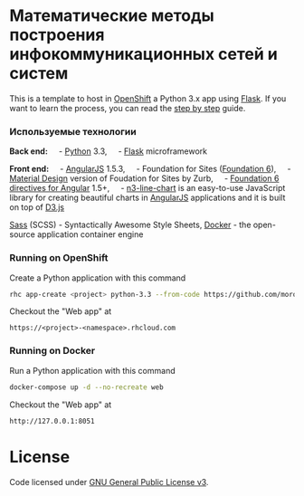 # Математические методы построения инфокоммуникационных сетей и систем

This is a template to host in [OpenShift](https://openshift.redhat.com) a Python 3.x app using [Flask](http://flask.pocoo.org/). If you want to learn the process, you can read the [step by step](https://github.com/moroz-off/mmpiss-flask-openshift/blob/master/Step-by-step.md) guide.

### Используемые технологии

**Back end:**
    &nbsp;&nbsp;&nbsp;&nbsp;- [Python](https://www.python.org/) 3.3, 
    &nbsp;&nbsp;&nbsp;&nbsp;- [Flask](http://flask.pocoo.org/) microframework

**Front end:**
    &nbsp;&nbsp;&nbsp;&nbsp;- [AngularJS](https://angularjs.org/)  1.5.3, 
    &nbsp;&nbsp;&nbsp;&nbsp;- Foundation for Sites ([Foundation 6](https://github.com/zurb/foundation-sites)), 
    &nbsp;&nbsp;&nbsp;&nbsp;- [Material Design](https://github.com/eucalyptuss/material-foundation) version of Foudation for Sites by Zurb, 
    &nbsp;&nbsp;&nbsp;&nbsp;- [Foundation 6 directives for Angular](https://github.com/circlingthesun/angular-foundation-6) 1.5+,
    &nbsp;&nbsp;&nbsp;&nbsp;- [n3-line-chart](https://github.com/n3-charts/line-chart) is an easy-to-use JavaScript library for creating beautiful charts in [AngularJS](https://angularjs.org/) applications and it is built on top of [D3.js](https://d3js.org/)

[Sass](http://sass-lang.com/) (SCSS) - Syntactically Awesome Style Sheets,
[Docker](https://github.com/docker/docker) - the open-source application container engine

### Running on OpenShift

Create a Python application with this command

```bash
rhc app-create <project> python-3.3 --from-code https://github.com/moroz-off/mmpiss-flask-openshift.git
```

Checkout the "Web app" at

```
https://<project>-<namespace>.rhcloud.com
```

### Running on Docker

Run a Python application with this command

```bash
docker-compose up -d --no-recreate web
```

Checkout the "Web app" at

```
http://127.0.0.1:8051
```

# License

Code licensed under [GNU General Public License v3](http://opensource.org/licenses/GPL-3.0).

